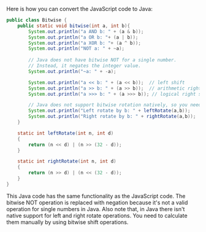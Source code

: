 Here is how you can convert the JavaScript code to Java:

```java
public class Bitwise {
    public static void bitwise(int a, int b){
        System.out.println("a AND b: " + (a & b));
        System.out.println("a OR b: "+ (a | b));
        System.out.println("a XOR b: "+ (a ^ b));
        System.out.println("NOT a: " + ~a);
        
        // Java does not have bitwise NOT for a single number. 
        // Instead, it negates the integer value.
        System.out.println("~a: " + -a);

        System.out.println("a << b: " + (a << b));  // left shift
        System.out.println("a >> b: " + (a >> b));  // arithmetic right shift
        System.out.println("a >>> b: " + (a >>> b)); // logical right shift

        // Java does not support bitwise rotation natively, so you need to calculate it manually.
        System.out.println("Left rotate by b: " + leftRotate(a,b));
        System.out.println("Right rotate by b: " + rightRotate(a,b));
    }

    static int leftRotate(int n, int d)
    {
        return (n << d) | (n >> (32 - d));
    }

    static int rightRotate(int n, int d)
    {
        return (n >> d) | (n << (32 - d));
    }
}
```

This Java code has the same functionality as the JavaScript code. The bitwise NOT operation is replaced with negation because it's not a valid operation for single numbers in Java. Also note that, in Java there isn't native support for left and right rotate operations. You need to calculate them manually by using bitwise shift operations.
